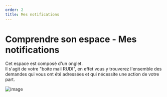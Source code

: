 ```yaml
---
order: 2
title: Mes notifications
---
```


# Comprendre son espace - Mes notifications

Cet espace est composé d'un onglet.  
Il s'agit de votre "boite mail RUDI", en effet vous y trouverez l'ensemble des demandes qui vous ont été adressées et qui nécessite une action de votre part. 

![image](https://github.com/rudi-platform/rudi-documentation/assets/109140019/25e2cc54-a90d-4f88-b2f3-aa3ff6edabce)
